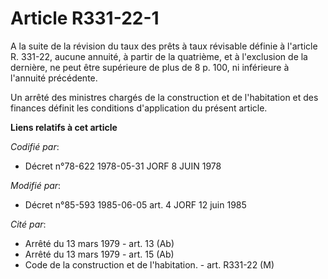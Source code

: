 # Article R331-22-1

A la suite de la révision du taux des prêts à taux révisable définie à l'article R. 331-22, aucune annuité, à partir de la
quatrième, et à l'exclusion de la dernière, ne peut être supérieure de plus de 8 p. 100, ni inférieure à l'annuité
précédente.

Un arrêté des ministres chargés de la construction et de l'habitation et des finances définit les conditions d'application du
présent article.

**Liens relatifs à cet article**

_Codifié par_:

  - Décret n°78-622 1978-05-31 JORF 8 JUIN 1978

_Modifié par_:

  - Décret n°85-593 1985-06-05 art. 4 JORF 12 juin 1985

_Cité par_:

  - Arrêté du 13 mars 1979 - art. 13 (Ab)
  - Arrêté du 13 mars 1979 - art. 15 (Ab)
  - Code de la construction et de l'habitation. - art. R331-22 (M)
